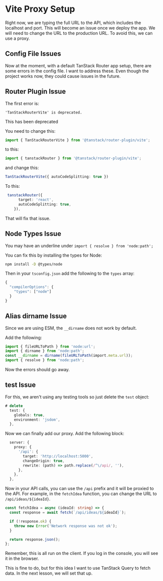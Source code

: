 # Vite Proxy Setup

Right now, we are typing the full URL to the API, which includes the localhost and port. This will become an issue once we deploy the app. We will need to change the URL to the production URL. To avoid this, we can use a proxy.

## Config File Issues

Now at the moment, with a default TanStack Router app setup, there are some errors in the config file. I want to address these. Even though the project works now, they could cause issues in the future.

## Router Plugin Issue

The first error is:

```
'TanStackRouterVite' is deprecated.
```

This has been deprecated

You need to change this:

```ts
import { TanStackRouterVite } from '@tanstack/router-plugin/vite';
```

to this:

```ts
import { tanstackRouter } from '@tanstack/router-plugin/vite';
```

and change this:

```ts
TanStackRouterVite({ autoCodeSplitting: true })
```

To this:

```ts
 tanstackRouter({
      target: 'react',
      autoCodeSplitting: true,
    }),
```

That will fix that issue.

## Node Types Issue

You may have an underline under `import { resolve } from 'node:path';`

You can fix this by installing the types for Node:

```bash
npm install -D @types/node

```

Then in your `tsconfig.json` add the following to the `types` array:

```ts
{
  "compilerOptions": {
    "types": ["node"]
  }
}
```

## Alias dirname Issue

Since we are using ESM, the `__dirname` does not work by default.

Add the following:

```ts
import { fileURLToPath } from 'node:url';
import { dirname } from 'node:path';
const __dirname = dirname(fileURLToPath(import.meta.url));
import { resolve } from 'node:path';
```

Now the errors should go away.

## test Issue

For this, we aren't using any testing tools so just delete the `test` object:

```ts
# delete
  test: {
    globals: true,
    environment: 'jsdom',
  },
```


Now we can finally add our proxy. Add the following block:

```ts
  server: {
    proxy: {
      '/api': {
        target: 'http://localhost:5000',
        changeOrigin: true,
        rewrite: (path) => path.replace(/^\/api/, ''),
      },
    },
  },
```

Now in your API calls, you can use the `/api` prefix and it will be proxied to the API. For example, in the `fetchIdea` function, you can change the URL to `/api/ideas/${ideaId}`.

```ts
const fetchIdea = async (ideaId: string) => {
  const response = await fetch(`/api/ideas/${ideaId}`);

  if (!response.ok) {
    throw new Error('Network response was not ok');
  }

  return response.json();
};
```

Remember, this is all run on the client. If you log in the console, you will see it in the browser.

This is fine to do, but for this idea I want to use TanStack Query to fetch data. In the next lesson, we will set that up.
